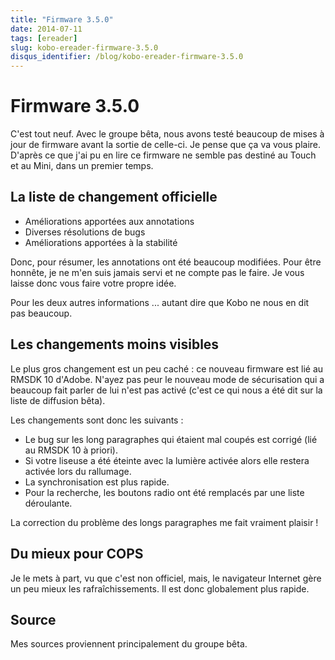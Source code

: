 ```yaml
---
title: "Firmware 3.5.0"
date: 2014-07-11
tags: [ereader]
slug: kobo-ereader-firmware-3.5.0
disqus_identifier: /blog/kobo-ereader-firmware-3.5.0
---
```

# Firmware 3.5.0

C'est tout neuf. Avec le groupe bêta, nous avons testé beaucoup de mises à jour de firmware avant la sortie de celle-ci. Je pense que ça va vous plaire. D'après ce que j'ai pu en lire ce firmware ne semble pas destiné au Touch et au Mini, dans un premier temps.

## La liste de changement officielle

 * Améliorations apportées aux annotations
 * Diverses résolutions de bugs
 * Améliorations apportées à la stabilité

Donc, pour résumer, les annotations ont été beaucoup modifiées. Pour être honnête, je ne m'en suis jamais servi et ne compte pas le faire. Je vous laisse donc vous faire votre propre idée.

Pour les deux autres informations ... autant dire que Kobo ne nous en dit pas beaucoup.

## Les changements moins visibles

Le plus gros changement est un peu caché : ce nouveau firmware est lié au RMSDK 10 d'Adobe. N'ayez pas peur le nouveau mode de sécurisation qui a beaucoup fait parler de lui n'est pas activé (c'est ce qui nous a été dit sur la liste de diffusion bêta).

Les changements sont donc les suivants :

 * Le bug sur les long paragraphes qui étaient mal coupés est corrigé (lié au RMSDK 10 à priori).
 * Si votre liseuse a été éteinte avec la lumière activée alors elle restera activée lors du rallumage.
 * La synchronisation est plus rapide.
 * Pour la recherche, les boutons radio ont été remplacés par une liste déroulante.

La correction du problème des longs paragraphes me fait vraiment plaisir !

## Du mieux pour COPS

Je le mets à part, vu que c'est non officiel, mais, le navigateur Internet gère un peu mieux les rafraîchissements. Il est donc globalement plus rapide.

## Source

Mes sources proviennent principalement du groupe bêta.

